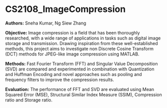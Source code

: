# CS2108_ImageCompression

**Authors:** Sneha Kumar, Ng Siew Zhang

**Objective:** Image compression is a field that has been thoroughly researched, with a wide range of applications in tasks such as digital image storage and transmission. Drawing inspiration from these well-established methods, this project aims to investigate non Discrete Cosine Transform (DCT) methods for JPEG-like image compression using MATLAB. 

**Methods:** Fast Fourier Transform (FFT) and Singular Value Decomposition (SVD) are compared and experimented in combination with Quantization and Huffman Encoding and novel approaches such as pooling and frequency filters to improve the compression results. 

**Evaluation:** The performance of FFT and SVD are evaluated using Mean Squared Error (MSE), Structural Similar Index Measure (SSIM), Compression ratio and Storage ratio.

